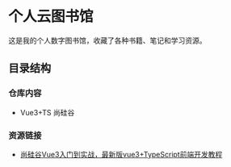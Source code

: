 # 个人云图书馆

这是我的个人数字图书馆，收藏了各种书籍、笔记和学习资源。

## 目录结构
### 仓库内容
- Vue3+TS 尚硅谷

### 资源链接
- [尚硅谷Vue3入门到实战，最新版vue3+TypeScript前端开发教程](https://b23.tv/S4Mtcje)
